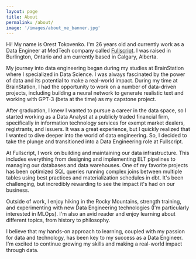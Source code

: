 ```yaml
---
layout: page
title: About
permalink: /about/
image: '/images/about_me_banner.jpg'
---
```


Hi! My name is Orest Tokovenko. I'm 26 years old and currently work as a Data Engineer at MedTech company called [Fullscript](https://fullscript.com). I was raised in Burlington, Ontario and am currently based in Calgary, Alberta.

My journey into data engineering began during my studies at BrainStation where I specialized in Data Science. I was always fascinated by the power of data and its potential to make a real-world impact. During my time at BrainStation, I had the opportunity to work on a number of data-driven projects, including building a neural network to generate realistic text and working with GPT-3 (beta at the time) as my capstone project.

After graduation, I knew I wanted to pursue a career in the data space, so I started working as a Data Analyst at a publicly traded financial firm, specifically in information technology services for exempt market dealers, registrants, and issuers. It was a great experience, but I quickly realized that I wanted to dive deeper into the world of data engineering. So, I decided to take the plunge and transitioned into a Data Engineering role at Fullscript.

At Fullscript, I work on building and maintaining our data infrastructure. This includes everything from designing and implementing ELT pipelines to managing our databases and data warehouses. One of my favorite projects has been optimized SQL queries running complex joins between multiple tables using best practices and materialization schedules in dbt. It's been challenging, but incredibly rewarding to see the impact it's had on our business.

Outside of work, I enjoy hiking in the Rocky Mountains, strength training, and experimenting with new Data Engineering technologies (I'm particularly interested in MLOps). I'm also an avid reader and enjoy learning about different topics, from history to philosophy.

I believe that my hands-on approach to learning, coupled with my passion for data and technology, has been key to my success as a Data Engineer. I'm excited to continue growing my skills and making a real-world impact through data.

